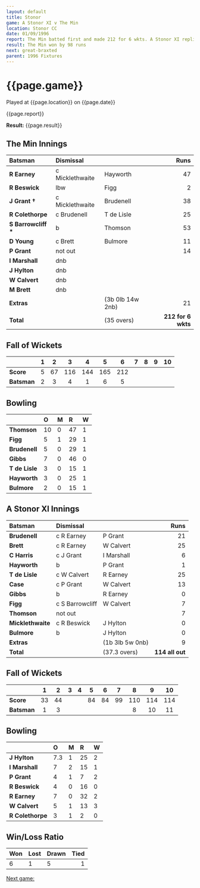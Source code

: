 ```yaml
---
layout: default
title: Stonor
game: A Stonor XI v The Min
location: Stonor CC
date: 01/09/1996
report: The Min batted first and made 212 for 6 wkts. A Stonor XI replied with 114 all out
result: The Min won by 98 runs
next: great-braxted
parent: 1996 Fixtures
---
```


# {{page.game}}

Played at {{page.location}} on {{page.date}}

{{page.report}}

**Result:** {{page.result}}

## The Min Innings

| Batsman | Dismissal |  | Runs |
|:---|:---|---|---:|
| **R Earney** | c Micklethwaite | Hayworth | 47 |
| **R Beswick** | lbw | Figg | 2 |
| **J Grant &#8224;** | c Micklethwaite | Brudenell | 38 |
| **R Colethorpe** | c Brudenell | T de Lisle | 25 |
| **S Barrowcliff &#42;** | b | Thomson | 53 |
| **D Young** | c Brett | Bulmore | 11 |
| **P Grant** | not out |  | 14 |
| **I Marshall** | dnb |  |  |
| **J Hylton** | dnb |  |  |
| **W Calvert** | dnb |  |  |
| **M Brett** | dnb |  |  |
| **Extras** | | (3b 0lb 14w 2nb) | 21 |
| **Total** | | (35 overs) | **212 for 6 wkts** |

## Fall of Wickets

| | 1 | 2 | 3 | 4 | 5 | 6 | 7 | 8 | 9 | 10 |
|---|:---:|:---:|:---:|:---:|:---:|:---:|:---:|:---:|:---:|:---:|
| **Score** | 5 | 67 | 116 | 144 | 165 | 212 |  |  |  |  |
| **Batsman** | 2 | 3 | 4 | 1 | 6 | 5 |  |  |  |  |

## Bowling

| | O | M | R | W |
|---|:---|:---|:---|:---|
| **Thomson** | 10 | 0 | 47 | 1 |
| **Figg** | 5 | 1 | 29 | 1 |
| **Brudenell** | 5 | 0 | 29 | 1 |
| **Gibbs** | 7 | 0 | 46 | 0 |
| **T de Lisle** | 3 | 0 | 15 | 1 |
| **Hayworth** | 3 | 0 | 25 | 1 |
| **Bulmore** | 2 | 0 | 15 | 1 |

## A Stonor XI Innings

| Batsman | Dismissal |  | Runs |
|:---|:---|---|---:|
| **Brudenell** | c R Earney | P Grant | 21 |
| **Brett** | c R Earney | W Calvert | 25 |
| **C Harris** | c J Grant | I Marshall | 6 |
| **Hayworth** | b | P Grant | 1 |
| **T de Lisle** | c W Calvert | R Earney | 25 |
| **Case** | c P Grant | W Calvert | 13 |
| **Gibbs** | b | R Earney | 0 |
| **Figg** | c S Barrowcliff | W Calvert | 7 |
| **Thomson** | not out |  | 7 |
| **Micklethwaite** | c R Beswick | J Hylton | 0 |
| **Bulmore** | b | J Hylton | 0 |
| **Extras** | | (1b 3lb 5w 0nb) | 9 |
| **Total** | | (37.3 overs) | **114 all out** |

## Fall of Wickets

| | 1 | 2 | 3 | 4 | 5 | 6 | 7 | 8 | 9 | 10 |
|---|:---:|:---:|:---:|:---:|:---:|:---:|:---:|:---:|:---:|:---:|
| **Score** | 33 | 44 |  |  | 84 | 84 | 99 | 110 | 114 | 114 |
| **Batsman** | 1 | 3 |  |  |  |  |  | 8 | 10 | 11 |

## Bowling

| | O | M | R | W |
|---|:---|:---|:---|:---|
| **J Hylton** | 7.3 | 1 | 25 | 2 |
| **I Marshall** | 7 | 2 | 15 | 1 |
| **P Grant** | 4 | 1 | 7 | 2 |
| **R Beswick** | 4 | 0 | 16 | 0 |
| **R Earney** | 7 | 0 | 32 | 2 |
| **W Calvert** | 5 | 1 | 13 | 3 |
| **R Colethorpe** | 3 | 1 | 2 | 0 |

## Win/Loss Ratio

| Won | Lost | Drawn | Tied |
|:---|:---|:---|---:|
| 6 | 1 | 5 | 1 |

[Next game:]({{page.next}})
